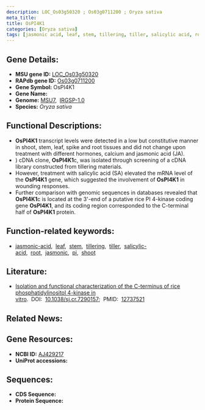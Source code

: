 ```yaml
---
description: LOC_Os03g50320 ; Os03g0711200 ; Oryza sativa
meta_title:
title: OsPI4K1
categories: [Oryza sativa]
tags: [jasmonic acid, leaf, stem, tillering, tiller, salicylic acid, root, jasmonic,  pi , shoot]
---
```


## Gene Details:
- **MSU gene ID:** [LOC_Os03g50320](http://rice.uga.edu/cgi-bin/ORF_infopage.cgi?orf=LOC_Os03g50320)  
- **RAPdb gene ID:** [Os03g0711200](https://rapdb.dna.affrc.go.jp/locus/?name=Os03g0711200)  
- **Gene Symbol:** OsPI4K1
- **Gene Name:**
- **Genome:**  [MSU7](http://rice.uga.edu/),&nbsp;&nbsp;[IRGSP-1.0](https://rapdb.dna.affrc.go.jp/download/irgsp1.html)
- **Species:** *Oryza sativa*

## Functional Descriptions:
   - **OsPI4K1** transcript levels were detected in a low but constitutive manner in shoot, stem, leaf, spike and root tissues and did not change upon treatment with different hormones, calcium and jasmonic acid (JA).
   - ) cDNA clone, **OsPI4K1**c, was isolated through screening of a cDNA library constructed from tillering materials.
   - However, treatment with salicylic acid (SA) elevated the mRNA level of the **OsPI4K1** gene, which suggested the involvement of **OsPI4K1** in wounding responses.
   - Further comparison with genomic sequences in databases revealed that **OsPI4K1**c is located at the 3'-end of a putative rice PI 4-kinase coding gene **OsPI4K1**, and its coding region corresponded to the C-terminal half of **OsPI4K1** protein.

## Function-related keywords:
   - [jasmonic-acid](/tags/jasmonic-acid/),&nbsp;&nbsp;[leaf](/tags/leaf/),&nbsp;&nbsp;[stem](/tags/stem/),&nbsp;&nbsp;[tillering](/tags/tillering/),&nbsp;&nbsp;[tiller](/tags/tiller/),&nbsp;&nbsp;[salicylic-acid](/tags/salicylic-acid/),&nbsp;&nbsp;[root](/tags/root/),&nbsp;&nbsp;[jasmonic](/tags/jasmonic/),&nbsp;&nbsp;[pi](/tags/pi/),&nbsp;&nbsp;[shoot](/tags/shoot/)

## Literature:
   - [Isolation and functional characterization of the C-terminus of rice phosphatidylinositol 4-kinase in vitro](https://www.doi.org/10.1038/sj.cr.7290157).&nbsp;&nbsp;DOI:&nbsp;&nbsp;[10.1038/sj.cr.7290157](https://www.doi.org/10.1038/sj.cr.7290157);&nbsp;&nbsp;PMID:&nbsp;&nbsp;[12737521](https://pubmed.ncbi.nlm.nih.gov/12737521/)

## Related News:

## Gene Resources:
- **NCBI ID:**  [AJ429217](http://www.ncbi.nlm.nih.gov/nuccore/AJ429217)
- **UniProt accessions:** [](https://www.uniprot.org/uniprotkb//entry)

## Sequences:
- **CDS Sequence:**
- **Protein Sequence:**
